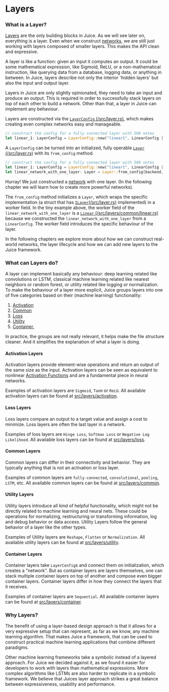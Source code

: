 # Layers

### What is a Layer?

[Layers](./deep-learning-glossary.html#Layer) are the only building
blocks in Juice. As we will see later on, everything is a layer. Even when 
we construct [networks](./deep-learning-glossary.html#Network), we are still just 
working with layers composed of smaller layers. This makes the API clean and expressive.

A layer is like a function: given an input it computes an output. 
It could be some mathematical expression, like Sigmoid, ReLU, or a non-mathematical instruction, 
like querying data from a database, logging data, or anything in between.
In Juice, layers describe not only the interior 'hidden layers' but also the input and
output layer. 

Layers in Juice are only slightly opinionated, they need to take
an input and produce an output. This is required in order to successfully stack
layers on top of each other to build a network. Other than that, a
layer in Juice can implement any behaviour.

Layers are constructed via the [`LayerConfig`
(/src/layer.rs)][layer-config], which makes creating even complex networks easy
and manageable.

```rust
// construct the config for a fully connected layer with 500 notes
let linear_1: LayerConfig = LayerConfig::new("linear1", LinearConfig { output_size: 500 })
```

A `LayerConfig` can be turned into an initialized, fully operable [`Layer`
(/src/layer.rs)][layer] with its `from_config` method.

```rust
// construct the config for a fully connected layer with 500 notes
let linear_1: LayerConfig = LayerConfig::new("linear1", LinearConfig { output_size: 500 })
let linear_network_with_one_layer: Layer = Layer::from_config(backend, &linear_1);
```

Hurray! We just constructed a [network](./deep-learning-glossary.html#Network)
with one layer. (In the following chapter we will learn how to create more
powerful networks). 

The `from_config` method initializes a `Layer`, which wraps the specific implementation (a struct that has  [`ILayer`(/src/layer.rs)][ilayer] implemented) in a worker field.
In the tiny example above, the worker field of the `linear_network_with_one_layer`
is a [`Linear` (/src/layers/common/linear.rs)][linear-layer] because we constructed
the `linear_network_with_one_layer` from a `LinearConfig`. The worker field
introduces the specific behaviour of the layer.

In the following chapters we explore more about how we can construct
real-world networks, the layer lifecycle and how we can add new layers to the Juice framework.

[layer-config]: https://github.com/spearow/juice/blob/master/src/layer.rs
[layer]: https://github.com/spearow/juice/blob/master/src/layer.rs
[ilayer]: https://github.com/spearow/juice/blob/master/src/layer.rs
[linear-layer]: https://github.com/spearow/juice/blob/master/src/layers/common/linear.rs

### What can Layers do?

A layer can implement basically any behaviour: deep learning related like
convolutions or LSTM, classical machine learning related like nearest neighbors
or random forest, or utility related like logging or normalization. To make the
behaviour of a layer more explicit, Juice groups layers into one of five
categories based on their (machine learning) functionality:

1) [Activation](#Activation&#32;Layers)
2) [Common](#Common&#32;Layers)
3) [Loss](#Loss&#32;Layers)
4) [Utility](#Utility&#32;Layers)
5) [Container.](#Container&#32;Layers)

In practice, the groups are not really relevant, it helps make the file
structure cleaner. And it simplifies the explanation of what a layer is
doing.

#### Activation Layers

Activation layers provide element-wise operations and return an output of
the same size as the input. Activation layers can be seen as equivalent to
nonlinear [Activation Functions](https://en.wikipedia.org/wiki/Activation_function)
and are a fundamental piece in neural networks.

Examples of activation layers are `Sigmoid`, `TanH` or `ReLU`. All available
activation layers can be found at
[src/layers/activation](https://github.com/spearow/juice/tree/master/src/layers/activation).

#### Loss Layers

Loss layers compare an output to a target value and assign a cost to minimize.
Loss layers are often the last layer in a network.

Examples of loss layers are `Hinge Loss`, `Softmax Loss` or `Negative Log
Likelihood`. All available loss layers can be found at
[src/layers/loss](https://github.com/spearow/juice/tree/master/src/layers/loss).

#### Common Layers

Common layers can differ in their connectivity and behavior. They are typically
anything that is not an activation or loss layer.

Examples of common layers are `fully-connected`, `convolutional`, `pooling`, `LSTM`,
etc. All available common layers can be found at
[src/layers/common](https://github.com/spearow/juice/tree/master/src/layers/common).

#### Utility Layers

Utility layers introduce all kind of helpful functionality, which might not be
directly related to machine learning and neural nets. These could be operations
for normalizing, restructuring or transforming information, log and debug
behavior or data access. Utility Layers follow the general behavior of a layer
like the other types.

Examples of Utility layers are `Reshape`, `Flatten` or `Normalization`. All
available utility layers can be found at
[src/layers/utility](https://github.com/spearow/juice/tree/master/src/layers/utility).

#### Container Layers

Container layers take `LayerConfig`s and connect them on initialization, which
creates a "network". But as container layers are layers themselves, one can stack multiple
container layers on top of another and compose even bigger container layers.
Container layers differ in how they connect the layers that it receives.

Examples of container layers are `Sequential`. All available container layers
can be found at
[src/layers/container](https://github.com/spearow/juice/tree/master/src/layers/container).

### Why Layers?

The benefit of using a layer-based design approach is that it allows for a very expressive
setup that can represent, as far as we know, any machine learning algorithm.
That makes Juice a framework, that can be used to construct practical machine
learning applications that combine different paradigms.

Other machine learning frameworks take a symbolic instead of a layered approach.
For Juice we decided against it, as we found it easier for developers to work with
layers than mathematical expressions. More complex algorithms like LSTMs are
also harder to replicate in a symbolic framework. We
believe that Juices layer approach strikes a great balance between
expressiveness, usability and performance.
